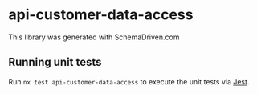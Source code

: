 
# api-customer-data-access

This library was generated with SchemaDriven.com

## Running unit tests

Run `nx test api-customer-data-access` to execute the unit tests via [Jest](https://jestjs.io).

